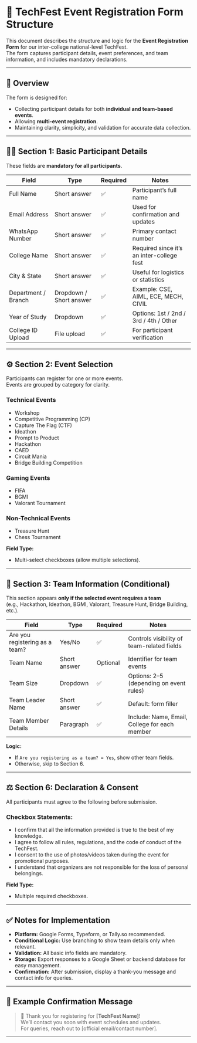 # 🧾 TechFest Event Registration Form Structure

This document describes the structure and logic for the **Event Registration Form** for our inter-college national-level TechFest.  
The form captures participant details, event preferences, and team information, and includes mandatory declarations.

---

## 🎯 Overview

The form is designed for:
- Collecting participant details for both **individual and team-based events**.
- Allowing **multi-event registration**.
- Maintaining clarity, simplicity, and validation for accurate data collection.

---

## 🧍‍♂️ Section 1: Basic Participant Details

These fields are **mandatory for all participants**.

| Field | Type | Required | Notes |
|-------|------|-----------|-------|
| Full Name | Short answer | ✅ | Participant’s full name |
| Email Address | Short answer | ✅ | Used for confirmation and updates |
| WhatsApp Number | Short answer | ✅ | Primary contact number |
| College Name | Short answer | ✅ | Required since it’s an inter-college fest |
| City & State | Short answer | ✅ | Useful for logistics or statistics |
| Department / Branch | Dropdown / Short answer | ✅ | Example: CSE, AIML, ECE, MECH, CIVIL |
| Year of Study | Dropdown | ✅ | Options: 1st / 2nd / 3rd / 4th / Other |
| College ID Upload | File upload | ✅ | For participant verification |

---

## ⚙️ Section 2: Event Selection

Participants can register for one or more events.  
Events are grouped by category for clarity.

### **Technical Events**
- Workshop  
- Competitive Programming (CP)  
- Capture The Flag (CTF)  
- Ideathon  
- Prompt to Product  
- Hackathon  
- CAED  
- Circuit Mania  
- Bridge Building Competition  

### **Gaming Events**
- FIFA  
- BGMI  
- Valorant Tournament  

### **Non-Technical Events**
- Treasure Hunt  
- Chess Tournament  

**Field Type:**  
- Multi-select checkboxes (allow multiple selections).

---

## 👥 Section 3: Team Information (Conditional)

This section appears **only if the selected event requires a team**  
(e.g., Hackathon, Ideathon, BGMI, Valorant, Treasure Hunt, Bridge Building, etc.).

| Field | Type | Required | Notes |
|-------|------|-----------|-------|
| Are you registering as a team? | Yes/No | ✅ | Controls visibility of team-related fields |
| Team Name | Short answer | Optional | Identifier for team events |
| Team Size | Dropdown | ✅ | Options: 2–5 (depending on event rules) |
| Team Leader Name | Short answer | ✅ | Default: form filler |
| Team Member Details | Paragraph | ✅ | Include: Name, Email, College for each member |

**Logic:**  
- If `Are you registering as a team? = Yes`, show other team fields.  
- Otherwise, skip to Section 6.

---

## ⚖️ Section 6: Declaration & Consent

All participants must agree to the following before submission.

### **Checkbox Statements:**
- I confirm that all the information provided is true to the best of my knowledge.  
- I agree to follow all rules, regulations, and the code of conduct of the TechFest.  
- I consent to the use of photos/videos taken during the event for promotional purposes.  
- I understand that organizers are not responsible for the loss of personal belongings.

**Field Type:**  
- Multiple required checkboxes.

---

## ✅ Notes for Implementation

- **Platform:** Google Forms, Typeform, or Tally.so recommended.  
- **Conditional Logic:** Use branching to show team details only when relevant.  
- **Validation:** All basic info fields are mandatory.  
- **Storage:** Export responses to a Google Sheet or backend database for easy management.  
- **Confirmation:** After submission, display a thank-you message and contact info for queries.

---

## 💬 Example Confirmation Message

> 🎉 Thank you for registering for **[TechFest Name]**!  
> We’ll contact you soon with event schedules and updates.  
> For queries, reach out to [official email/contact number].

---

